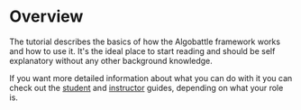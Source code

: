 
# Overview

The tutorial describes the basics of how the Algobattle framework works and how to use it. It's the ideal place to start
reading and should be self explanatory without any other background knowledge.

If you want more detailed information about what you can do with it you can check out the [student](../student/index.md)
and [instructor](../instructor/index.md) guides, depending on what your role is.
